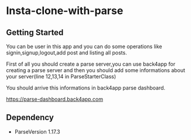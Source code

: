 # Insta-clone-with-parse
## Getting Started
You can be user in this app and you can do some operations like signin,signup,logout,add post and listing all posts.


First of all you should create a parse server,you can use back4app for creating a parse server 
and then you should add some informations about your server(line 12,13,14 in ParseStarterClass)

You should arrive this informations in back4app parse dashboard.

https://parse-dashboard.back4app.com

## Dependency
* ParseVersion 1.17.3

